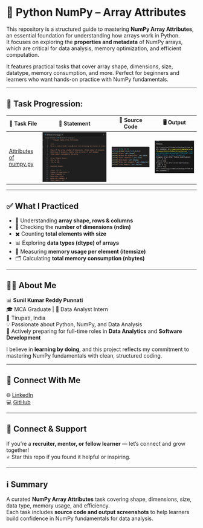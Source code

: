 # 🧵 Python NumPy – Array Attributes  

This repository is a structured guide to mastering **NumPy Array Attributes**, an essential foundation for understanding how arrays work in Python.  
It focuses on exploring the **properties and metadata** of NumPy arrays, which are critical for data analysis, memory optimization, and efficient computation.  

It features practical tasks that cover array shape, dimensions, size, datatype, memory consumption, and more. Perfect for beginners and learners who want hands-on practice with NumPy fundamentals.  

---


## 📂 Task Progression:

| 🧪 Task File | 📝 Statement | 📄 Source Code | 🖥️ Output |
|--------------|--------------|----------------|------------|
| [Attributes of numpy.py](numpy%20attributes/Attributes%20of%20numpy.py) | ![program statement](program%20statement.png) | ![source code](source%20code.png) | ![output](output.png) |


---

## ✅ What I Practiced  

- 📌 Understanding **array shape, rows & columns**  
- 🔄 Checking the **number of dimensions (ndim)**  
- ✖️ Counting **total elements with size**  
- 📊 Exploring **data types (dtype) of arrays**  
- 💾 Measuring **memory usage per element (itemsize)**  
- 🗂️ Calculating **total memory consumption (nbytes)**  

---

## 👨‍💻 About Me  

📊 **Sunil Kumar Reddy Punnati**  
🎓 MCA Graduate | 💼 Data Analyst Intern  
📍 Tirupati, India  
💡 Passionate about Python, NumPy, and Data Analysis  
🚀 Actively preparing for full-time roles in **Data Analytics** and **Software Development**  

I believe in **learning by doing**, and this project reflects my commitment to mastering NumPy fundamentals with clean, structured coding.  

---

## 🔗 Connect With Me  

🌐 [LinkedIn](#)  
💻 [GitHub](#)  

---

## 🙌 Connect & Support  

If you’re a **recruiter, mentor, or fellow learner** — let’s connect and grow together!  
⭐ Star this repo if you found it helpful or inspiring.  

---

## ℹ️ Summary  

A curated **NumPy Array Attributes** task covering shape, dimensions, size, data type, memory usage, and efficiency.  
Each task includes **source code and output screenshots** to help learners build confidence in NumPy fundamentals for data analysis.  
